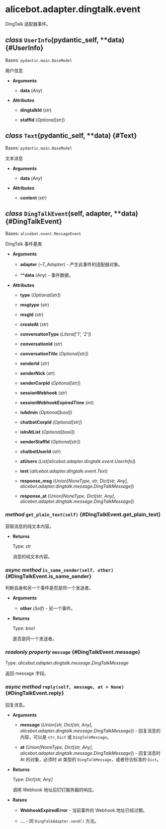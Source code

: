 # alicebot.adapter.dingtalk.event

DingTalk 适配器事件。

## *class* `UserInfo`(__pydantic_self__, **data) {#UserInfo}

Bases: `pydantic.main.BaseModel`

用户信息

- **Arguments**

  - **data** (*Any*)

- **Attributes**

  - **dingtalkId** (*str*)

  - **staffId** (*Optional[str]*)

## *class* `Text`(__pydantic_self__, **data) {#Text}

Bases: `pydantic.main.BaseModel`

文本消息

- **Arguments**

  - **data** (*Any*)

- **Attributes**

  - **content** (*str*)

## *class* `DingTalkEvent`(self, adapter, **data) {#DingTalkEvent}

Bases: `alicebot.event.MessageEvent`

DingTalk 事件基类

- **Arguments**

  - **adapter** (*~T_Adapter*) - 产生此事件的适配器对象。

  - ****data** (*Any*) - 事件数据。

- **Attributes**

  - **type** (*Optional[str]*)

  - **msgtype** (*str*)

  - **msgId** (*str*)

  - **createAt** (*str*)

  - **conversationType** (*Literal['1', '2']*)

  - **conversationId** (*str*)

  - **conversationTitle** (*Optional[str]*)

  - **senderId** (*str*)

  - **senderNick** (*str*)

  - **senderCorpId** (*Optional[str]*)

  - **sessionWebhook** (*str*)

  - **sessionWebhookExpiredTime** (*int*)

  - **isAdmin** (*Optional[bool]*)

  - **chatbotCorpId** (*Optional[str]*)

  - **isInAtList** (*Optional[bool]*)

  - **senderStaffId** (*Optional[str]*)

  - **chatbotUserId** (*str*)

  - **atUsers** (*List[alicebot.adapter.dingtalk.event.UserInfo]*)

  - **text** (*alicebot.adapter.dingtalk.event.Text*)

  - **response_msg** (*Union[NoneType, str, Dict[str, Any], alicebot.adapter.dingtalk.message.DingTalkMessage]*)

  - **response_at** (*Union[NoneType, Dict[str, Any], alicebot.adapter.dingtalk.message.DingTalkMessage]*)

### *method* `get_plain_text(self)` {#DingTalkEvent.get_plain_text}

获取消息的纯文本内容。

- **Returns**

  Type: *str*

  消息的纯文本内容。

### *async method* `is_same_sender(self, other)` {#DingTalkEvent.is_same_sender}

判断自身和另一个事件是否是同一个发送者。

- **Arguments**

  - **other** (*Self*) - 另一个事件。

- **Returns**

  Type: *bool*

  是否是同一个发送者。

### *readonly property* `message` {#DingTalkEvent.message}

Type: *alicebot.adapter.dingtalk.message.DingTalkMessage*

返回 message 字段。

### *async method* `reply(self, message, at = None)` {#DingTalkEvent.reply}

回复消息。

- **Arguments**

  - **message** (*Union[str, Dict[str, Any], alicebot.adapter.dingtalk.message.DingTalkMessage]*) - 回复消息的内容，可以是 `str`, `Dict` 或 `DingTalkMessage`。

  - **at** (*Union[NoneType, Dict[str, Any], alicebot.adapter.dingtalk.message.DingTalkMessage]*) - 回复消息时 At 的对象，必须时 at 类型的 `DingTalkMessage`，或者符合标准的 `Dict`。

- **Returns**

  Type: *Dict[str, Any]*

  调用 Webhook 地址后钉钉服务器的响应。

- **Raises**

  - **WebhookExpiredError** - 当前事件的 Webhook 地址已经过期。

  - **...** - 同 `DingTalkAdapter.send()` 方法。